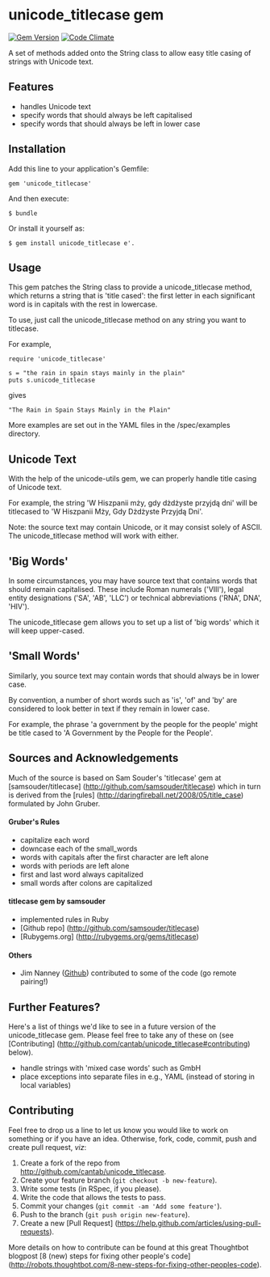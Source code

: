 # unicode_titlecase gem
[![Gem Version](https://badge.fury.io/rb/unicode_titlecase.png)](http://badge.fury.io/rb/unicode_titlecase)
[![Code Climate](https://codeclimate.com/github/cantab/unicode_titlecase.png)](https://codeclimate.com/github/cantab/unicode_titlecase)

A set of methods added onto the String class to allow easy title casing of strings with Unicode text.

## Features

* handles Unicode text
* specify words that should always be left capitalised
* specify words that should always be left in lower case

## Installation

Add this line to your application's Gemfile:

    gem 'unicode_titlecase'

And then execute:

    $ bundle

Or install it yourself as:

    $ gem install unicode_titlecase e'.

## Usage

This gem patches the String class to provide a unicode_titlecase method, which returns a string that is 'title cased': the first letter in each significant word is in capitals with the rest in lowercase.

To use, just call the unicode_titlecase method on any string you want to titlecase.

For example,

    require 'unicode_titlecase'

    s = "the rain in spain stays mainly in the plain"
    puts s.unicode_titlecase

gives

    "The Rain in Spain Stays Mainly in the Plain"

More examples are set out in the YAML files in the /spec/examples directory.

## Unicode Text

With the help of the unicode-utils gem, we can properly handle title casing of Unicode text.

For example, the string 'W Hiszpanii mży, gdy dżdżyste przyjdą dni' will be titlecased to 'W Hiszpanii Mży, Gdy Dżdżyste Przyjdą Dni'.

Note: the source text may contain Unicode, or it may consist solely of ASCII. The unicode_titlecase method will work with either.

## 'Big Words'

In some circumstances, you may have source text that contains words that should remain capitalised. These include Roman numerals ('VIII'), legal entity designations ('SA', 'AB', 'LLC') or technical abbreviations ('RNA', DNA', 'HIV').

The unicode_titlecase gem allows you to set up a list of 'big words' which it will keep upper-cased.

## 'Small Words'

Similarly, you source text may contain words that should always be in lower case.

By convention, a number of short words such as 'is', 'of' and 'by' are considered to look better in text if they remain in lower case.

For example, the phrase 'a government by the people for the people' might be title cased to 'A Government by the People for the People'.

## Sources and Acknowledgements

Much of the source is based on Sam Souder's 'titlecase' gem at [samsouder/titlecase] (http://github.com/samsouder/titlecase) which in turn is derived from the [rules] (http://daringfireball.net/2008/05/title_case) formulated by John Gruber.

#### Gruber's Rules
  - capitalize each word
  - downcase each of the small_words
  - words with capitals after the first character are left alone
  - words with periods are left alone
  - first and last word always capitalized
  - small words after colons are capitalized

#### titlecase gem by samsouder

  - implemented rules in Ruby
  - [Github repo] (http://github.com/samsouder/titlecase)
  - [Rubygems.org] (http://rubygems.org/gems/titlecase)

#### Others
  - Jim Nanney ([Github](https://github.com/jimnanney)) contributed to some of the code (go remote pairing!)

## Further Features?
Here's a list of things we'd like to see in a future version of the unicode_titlecase gem. Please feel free to take any of these on (see [Contributing] (http://github.com/cantab/unicode_titlecase#contributing) below).
  - handle strings with 'mixed case words' such as GmbH
  - place exceptions into separate files in e.g., YAML (instead of storing in local variables)

## Contributing
Feel free to drop us a line to let us know you would like to work on something or if you have an idea. Otherwise, fork, code, commit, push and create pull request, *viz*:

1. Create a fork of the repo from http://github.com/cantab/unicode_titlecase.
2. Create your feature branch (`git checkout -b new-feature`).
2. Write some tests (in RSpec, if you please).
3. Write the code that allows the tests to pass.
3. Commit your changes (`git commit -am 'Add some feature'`).
4. Push to the branch (`git push origin new-feature`).
5. Create a new [Pull Request] (https://help.github.com/articles/using-pull-requests).

More details on how to contribute can be found at this great Thoughtbot blogpost [8 (new) steps for fixing other people's code] (http://robots.thoughtbot.com/8-new-steps-for-fixing-other-peoples-code).
